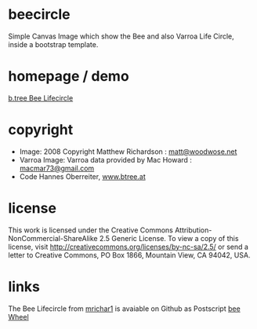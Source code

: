 # beecircle
Simple Canvas Image which show the Bee and also Varroa Life Circle, inside a bootstrap template.

# homepage / demo
[b.tree Bee Lifecircle](https://btree.at/circle)

# copyright
* Image: 2008 Copyright Matthew Richardson : matt@woodwose.net
* Varroa Image: Varroa data provided by Mac Howard : macmar73@gmail.com
* Code Hannes Oberreiter, www.btree.at

# license

This work is licensed under the Creative Commons Attribution-NonCommercial-ShareAlike 2.5 Generic License. To view a copy of this license, visit http://creativecommons.org/licenses/by-nc-sa/2.5/ or send a letter to Creative Commons, PO Box 1866, Mountain View, CA 94042, USA.

# links
The Bee Lifecircle from [mrichar1](https://github.com/mrichar1) is avaiable on Github as Postscript [bee Wheel](https://github.com/mrichar1/bee_wheel)

